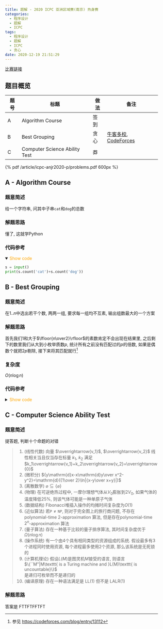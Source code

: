 ```yaml
---
title: 题解 - 2020 ICPC 亚洲区域赛(南京) 热身赛
categories:
  - 程序设计
  - 题解
  - ICPC
tags:
  - 程序设计
  - 题解
  - ICPC
  - 贪心
date: 2020-12-19 21:51:29
---
```

[比赛链接](https://ac.nowcoder.com/acm/contest/10271)

<!-- more -->

## 题目概览

| 题号 | 标题                      | 做法 | 备注                                                                                                                 |
| ---- | ----------------------------- | ---- | -------------------------------------------------------------------------------------------------------------------- |
| A    | Algorithm Course              | 签到 |
| B    | Best Grouping                 | 贪心 | [牛客多校](https://ac.nowcoder.com/acm/contest/5669/H), [CodeForces](https://codeforces.com/problemset/problem/449/C) |
| C    | Computer Science Ability Test | 莽   |

<!-- [官方题解](official_solutions.zip) -->

{% pdf /article/icpc-anjr2020-p/problems.pdf 600px %}

## A - Algorithm Course

### 题意简述

给一个字符串, 问其中子串`cat`和`dog`的总数

### 解题思路

懂了, 这就学Python

### 代码参考

<details open>
<summary><font color='orange'>Show code</font></summary>

```python
s = input()
print(s.count('cat')+s.count('dog'))
```

</details>

## B - Best Grouping

### 题意简述

在$1..n$中选出若干个数, 两两一组, 要求每一组均不互素, 输出组数最大的一个方案

### 解题思路

首先我们$1$和大于$\lfloor{n\over2}\rfloor$的素数肯定不会出现在结果里, 之后剩下的数里我们从大到小枚举质数$p$, 统计所有之前没有匹配过的$p$的倍数, 如果是偶数个就把$2p$剔除, 接下来将其匹配就行[^1]

### 复杂度

$O(n\log n)$

### 代码参考

<details>
<summary><font color='orange'>Show code</font></summary>

```cpp
#include <bits/stdc++.h>
using namespace std;

const int N = 1e5 + 5;

bool vis[N];
int prime[N], cnt_prime;
void init_prime(int n = N - 1) {
    for (int i = 2; i <= n; ++i) {
        if (!vis[i]) prime[++cnt_prime] = i;
        for (int j = 1; j <= cnt_prime && i * prime[j] <= n; ++j) {
            vis[i * prime[j]] = 1;
            if (i % prime[j] == 0) break;
        }
    }
}

using pii = pair<int, int>;
vector<pii> ans;
queue<int> tmp;

int main() {
    init_prime();
    int kase;
    scanf("%d", &kase);
    while (kase--) {
        int n;
        scanf("%d", &n);
        if (n < 4) {
            puts("0");
            continue;
        }
        memset(vis, 0, sizeof(vis[0]) * (n + 1));
        int _ = upper_bound(prime + 1, prime + cnt_prime + 1, n / 2) - prime;
        for (int i = _; i; --i) {
            for (int j = 3; prime[i] * j <= n; ++j)
                if (!vis[prime[i] * j]) {
                    tmp.push(prime[i] * j);
                    vis[prime[i] * j] = 1;
                }
            if (tmp.size() % 2 == 0 && 2 * prime[i] <= n && !vis[2 * prime[i]]) {
                tmp.push(2 * prime[i]);
                vis[2 * prime[i]] = 1;
            }
            if (tmp.size()) tmp.push(prime[i]);
            while (!tmp.empty()) {
                int a = tmp.front();
                tmp.pop();
                ans.push_back(make_pair(a, tmp.front()));
                tmp.pop();
            }
        }
        printf("%d ", ans.size());
        for (auto it = ans.begin(); it != ans.end(); ++it) printf("%d %d%c", it->first, it->second, " \n"[it == ans.end() - 1]);
        ans.clear();
    }
    return 0;
}
```

</details>

## C - Computer Science Ability Test

### 题意简述

提答题, 判断十个命题的对错

> 1. (线性代数) 向量 $\overrightarrow{v_1}$, $\overrightarrow{v_2}$ 线性相关当且仅当存在标量 $k_1$, $k_2$ 满足$k_1\overrightarrow{v_1}+k_2\overrightarrow{v_2}=\overrightarrow{0}$
> 1. (微积分) ${y\mathrm{d}x-x\mathrm{d}y\over x^2-y^2}=\mathrm{d}({1\over 2}\ln|{x-y\over x+y}|)$
> 1. (离散数学) $\varnothing\subseteq\{\varnothing\}$
> 1. (物理) 在可逆绝热过程中, 一摩尔理想气体从$V_0$膨胀到$2V_0$, 如果气体的温度降低$25\%$, 则该气体可能是一种单原子气体
> 1. (数据结构) Fibonacci堆插入操作的均摊时间复杂度为$O(1)$
> 1. (近似算法) 若$\texttt{P}\ne\texttt{NP}$, 则对于完全图上的旅行商问题, 不存在 polynomial-time $2$-approximation 算法, 但是存在polynomial-time $2^n$-approximation 算法
> 1. (量子算法) 存在一种基于比较的量子排序算法, 其时间复杂度优于$\Omega(n\log n)$
> 1. (操作系统) 有一个由4个具有相同类型的资源组成的系统. 假设最多有3个进程同时使用资源, 每个进程最多使用2个资源, 那么该系统是无死锁的
> 1. (计算机理论) 假设$L(M)$是图灵机$M$接受的语言, 则语言  
> $\{``M"|M\texttt{ is a Turing machine and }L(M)\texttt{ is uncountable}\}$  
> 是递归可枚举而不是递归的
> 1. (编译原理) 存在一种语法满足是 LL(1) 但不是 LALR(1)
>
### 解题思路

答案是 FTTFTFFTFT

[^1]: 参见 <https://codeforces.com/blog/entry/13112>
